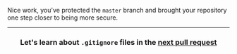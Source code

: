 Nice work, you've protected the `master` branch and brought your repository one step closer to being more secure.

<hr>
<h3 align="center">Let's learn about <code>.gitignore</code> files in the <a href="{{ url }}">next pull request</a></h3>

